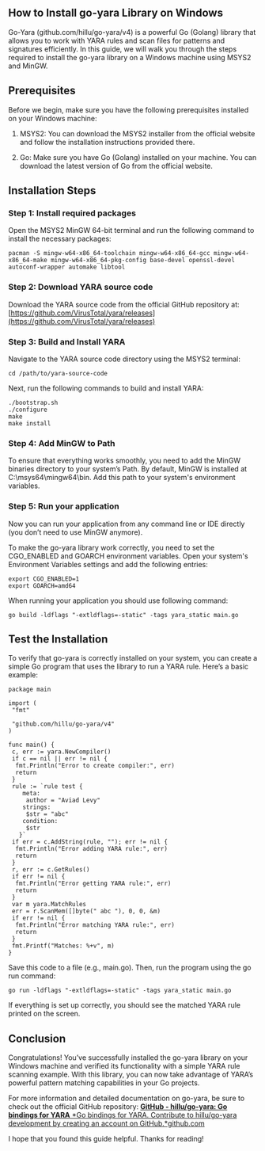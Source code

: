 ## How to Install go-yara Library on Windows

Go-Yara (github.com/hillu/go-yara/v4) is a powerful Go (Golang) library that allows you to work with YARA rules and scan files for patterns and signatures efficiently. In this guide, we will walk you through the steps required to install the go-yara library on a Windows machine using MSYS2 and MinGW.

## Prerequisites

Before we begin, make sure you have the following prerequisites installed on your Windows machine:

 1. MSYS2: You can download the MSYS2 installer from the official website and follow the installation instructions provided there.

 2. Go: Make sure you have Go (Golang) installed on your machine. You can download the latest version of Go from the official website.

## Installation Steps

### Step 1: Install required packages

Open the MSYS2 MinGW 64-bit terminal and run the following command to install the necessary packages:

    pacman -S mingw-w64-x86_64-toolchain mingw-w64-x86_64-gcc mingw-w64-x86_64-make mingw-w64-x86_64-pkg-config base-devel openssl-devel autoconf-wrapper automake libtool

### Step 2: Download YARA source code

Download the YARA source code from the official GitHub repository at: [https://github.com/VirusTotal/yara/releases](https://github.com/VirusTotal/yara/releases)

### Step 3: Build and Install YARA

Navigate to the YARA source code directory using the MSYS2 terminal:

    cd /path/to/yara-source-code

Next, run the following commands to build and install YARA:

    ./bootstrap.sh
    ./configure
    make
    make install

### Step 4: Add MinGW to Path

To ensure that everything works smoothly, you need to add the MinGW binaries directory to your system’s Path. By default, MinGW is installed at C:\msys64\mingw64\bin. Add this path to your system's environment variables.

### Step 5: Run your application

Now you can run your application from any command line or IDE directly (you don’t need to use MinGW anymore).

To make the go-yara library work correctly, you need to set the CGO_ENABLED and GOARCH environment variables. Open your system's Environment Variables settings and add the following entries:

    export CGO_ENABLED=1
    export GOARCH=amd64

When running your application you should use following command:

    go build -ldflags "-extldflags=-static" -tags yara_static main.go

## Test the Installation

To verify that go-yara is correctly installed on your system, you can create a simple Go program that uses the library to run a YARA rule. Here’s a basic example:

    package main
    
    import (
     "fmt"
    
     "github.com/hillu/go-yara/v4"
    )
    
    func main() {
     c, err := yara.NewCompiler()
     if c == nil || err != nil {
      fmt.Println("Error to create compiler:", err)
      return
     }
     rule := `rule test {
        meta: 
         author = "Aviad Levy"
        strings:
         $str = "abc"
        condition:
         $str
       }`
     if err = c.AddString(rule, ""); err != nil {
      fmt.Println("Error adding YARA rule:", err)
      return
     }
     r, err := c.GetRules()
     if err != nil {
      fmt.Println("Error getting YARA rule:", err)
      return
     }
     var m yara.MatchRules
     err = r.ScanMem([]byte(" abc "), 0, 0, &m)
     if err != nil {
      fmt.Println("Error matching YARA rule:", err)
      return
     }
     fmt.Printf("Matches: %+v", m)
    }

Save this code to a file (e.g., main.go). Then, run the program using the go run command:

    go run -ldflags "-extldflags=-static" -tags yara_static main.go

If everything is set up correctly, you should see the matched YARA rule printed on the screen.

## Conclusion

Congratulations! You’ve successfully installed the go-yara library on your Windows machine and verified its functionality with a simple YARA rule scanning example. With this library, you can now take advantage of YARA’s powerful pattern matching capabilities in your Go projects.

For more information and detailed documentation on go-yara, be sure to check out the official GitHub repository:
[**GitHub - hillu/go-yara: Go bindings for YARA**
*Go bindings for YARA. Contribute to hillu/go-yara development by creating an account on GitHub.*github.com](https://github.com/hillu/go-yara)

I hope that you found this guide helpful. Thanks for reading!

